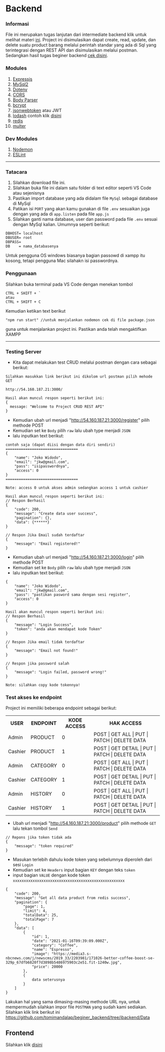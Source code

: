 # Backend

### Informasi

File ini merupakan tugas lanjutan dari intermediate backend klik untuk melihat materi [ini]. Project ini disimulasikan dapat create, read, update, dan delete suatu product barang melalui perintah standar yang ada di Sql yang terintegrasi dengan REST API dan disimulasikan melalui postman. Sedangkan hasil tugas beginer backend [cek disini].

### Modules
1. [Expressjs]
2. [MySql2]
3. [Dotenv]
4. [CORS]
5. [Body Parser]
6. [bcrypt]
7. [jsonwebtoken] atau JWT
8. [lodash] contoh klik [disini]
9. [redis]
10. [multer]

### Dev Modules
1. [Nodemon]
2. [ESLint]

---

[ini]: https://view.genial.ly/6016b1c223fd8e1022267712/learning-experience-challenges-presentation
[Expressjs]: https://www.npmjs.com/package/express
[MySql2]: https://www.npmjs.com/package/mysql2
[Dotenv]: https://www.npmjs.com/package/dotenv
[CORS]: https://www.npmjs.com/package/cors
[Body Parser]: https://www.npmjs.com/package/body-parser
[Nodemon]: https://www.npmjs.com/package/nodemon
[ESLint]: https://eslint.org/docs/user-guide/getting-started
[bcrypt]: https://www.npmjs.com/package/bcrypt
[jsonwebtoken]: https://www.npmjs.com/package/jsonwebtoken
[lodash]: https://www.npmjs.com/package/lodash
[disini]: https://lodash.com/docs/4.17.15
[redis]: https://www.npmjs.com/package/redis
[cek disini]: https://github.com/tomimandalap/beginer_backend/tree/master
[multer]: https://www.npmjs.com/package/multer


### Tatacara

1. Silahkan download file ini.
2. Silahkan buka file ini dalam satu folder di text editor  seperti VS Code atau sejenisnya
3. Pastikan import database yang ada didalam file ```MySql``` sebagai database di MySql
4. Patikan isi ``` PORT ``` yang akan kamu gunakan di file ``` .env ``` sesuaikan juga dengan yang ada di ``` app.listen ``` pada file ``` app.js ```
5. Silahkan ganti nama database, user dan password pada file ``` .env ``` sesuai dengan MySql kalian. Umumnya seperti berikut:
```
DBHOST= localhost
DBUSER= root
DBPASS= 
DB    = nama_databasenya
```
  
Untuk pengguna OS windows biasanya bagian passowd di xampp itu kosong, tetapi pengguna Mac silahakn isi passwordnya.

### Penggunaan

Silahkan buka terminal pada VS Code dengan menekan tombol
```
CTRL + SHIFT + `
atau
CTRL + SHIFT + C
```
Kemudian ketikan text berikut
```
"npm run start" //untuk menjalankan nodemon cek di file package.json
```
guna untuk menjalankan project ini. Pastikan anda telah mengaktifkan XAMPP

---

### Testing Server

- Kita dapat melakukan test CRUD melalui postman dengan cara sebagai berikut:
```
Silahkan masukkan link berikut ini dikolom url postman pilih mehode GET

http://54.160.187.21:3000/

Hasil akan muncul respon seperti berikut ini:
{
  message: "Welcome to Project CRUD REST API"
}
```
  
- Kemudian ubah url menjadi "http://54.160.187.21:3000/register" pilih methode POST
- Kemudian set ke ```Body``` pilih ```raw``` lalu ubah type menjadi ```JSON```
- lalu inputkan text berikut:
```
contoh saja (dapat diisi dengan data diri sendiri)
=================================
{
    "name": "Joko Widodo",
    "email": "jkw@gmail.com",
    "pass": "isipasswordnya",
    "access": 0
}
=================================

Note: access 0 untuk akses admin sedangkan access 1 untuk cashier

Hasil akan muncul respon seperti berikut ini:
// Respon Berhasil
{
    "code": 200,
    "message": "Create data user success",
    "pagination": {},
    "data": {******}
}

// Respon Jika Email sudah terdaftar
{
    "message": "Email registered!"
}
```

- Kemudian ubah url menjadi "http://54.160.187.21:3000/login" pilih methode POST
- Kemudian set ke ```Body``` pilih ```raw``` lalu ubah type menjadi ```JSON```
- lalu inputkan text berikut:
```
{
    "name": "Joko Widodo",
    "email": "jkw@gmail.com",
    "pass": "pastikan pasword sama dengan sesi register",
    "access": 0
}

Hasil akan muncul respon seperti berikut ini:
// Respon Berhasil
{
    "message": "Login Success",
    "token": "anda akan mendapat kode Token"
}

// Respon Jika email tidak terdaftar
{
    "message": "Email not found!"
}

// Respon jika password salah
{
    "message": "Login failed, password wrong!"
}

Note: silahkan copy kode tokennya!
```

### Test akses ke endpoint

Project ini memiliki beberapa endpoint sebagai berikut:
<!DOCTYPE html>
<html>
<head>
	<meta charset="utf-8">
</head>
<body>
 
 <table>
 	<tr>
 		<th>USER</th>
    <th>ENDPOINT</th>
    <th>KODE ACCESS</th>
    <th>HAK ACCESS</th>
 	</tr>
 	<tr>
 		<td> Admin </td>
 		<td> PRODUCT </td>
    <td> 0 </td>
    <td> POST | GET ALL | PUT | PATCH | DELETE DATA </td>
 	</tr>
  <tr>
 		<td> Cashier </td>
 		<td> PRODUCT </td>
    <td> 1 </td>
    <td> POST | GET DETAIL | PUT | PATCH | DELETE DATA </td>
 	</tr>
  <tr>
 		<td> Admin </td>
 		<td> CATEGORY </td>
    <td> 0 </td>
    <td> POST | GET ALL | PUT | PATCH | DELETE DATA </td>
 	</tr>
  <tr>
 		<td> Cashier </td>
 		<td> CATEGORY </td>
    <td> 1 </td>
    <td> POST | GET DETAIL | PUT | PATCH | DELETE DATA </td>
 	</tr>
  <tr>
 		<td> Admin </td>
 		<td> HISTORY </td>
    <td> 0 </td>
    <td> POST | GET ALL | PUT | PATCH | DELETE DATA </td>
 	</tr>
  <tr>
 		<td> Cashier </td>
 		<td> HISTORY </td>
    <td> 1 </td>
    <td> POST | GET DETAIL | PUT | PATCH | DELETE DATA </td>
 	</tr>
 </table>
</body>
</html>

- Ubah url menjadi "http://54.160.187.21:3000/product" pilih methode ```GET``` lalu tekan tombol ```Send```
```
// Repons jika token tidak ada
{
    "message": "token required"
}
```

- Masukan terlebih dahulu kode token yang sebelumnya diperoleh dari sesi ```Login```
- Kemudian set ke ```Headers``` input bagian ```KEY``` dengan teks ```token```
- input bagian ```VALUE``` dengan kode token ```xxxxxxxxxxxxxxxxxxxxxxxxxxxxxxxxxxxxxxxxxxxxxxxxxxx```

```
{
    "code": 200,
    "message": "Get all data product from redis success",
    "pagination": {
        "page": 1,
        "limit": 4,
        "totalData": 25,
        "totalPage": 7
    },
    "data": [
        {
            "id": 1,
            "date": "2021-01-16T09:39:09.000Z",
            "category": "Coffee",
            "name": "Espresso",
            "image": "https://media3.s-nbcnews.com/j/newscms/2019_33/2203981/171026-better-coffee-boost-se-329p_67dfb6820f7d3898b5486975903c2e51.fit-1240w.jpg",
            "price": 20000
        },
        {
            data seterusnya
        }
    ]
}
```

Lakukan hal yang sama dimasing-masing methode URL nya, untuk mempermudah silahkan impor file ```POSTMAN``` yang sudah kami sediakan. 
Silahkan klik link berikut ini https://github.com/tomimandalap/beginer_backend/tree/ibackend/Data

## Frontend
Silahkan klik [disini](https://github.com/tomimandalap/lambancoffee)
